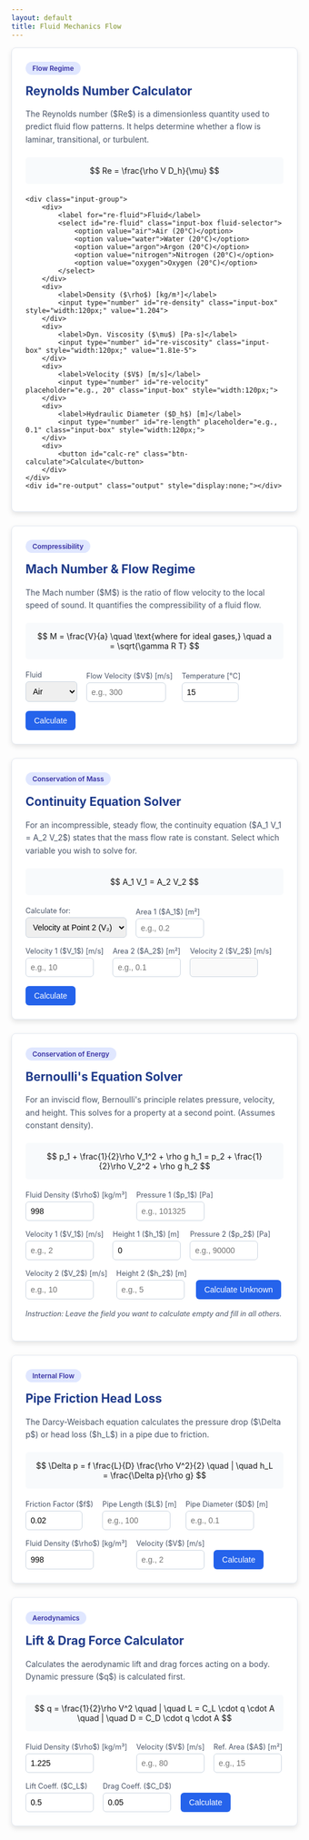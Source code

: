 ```yaml
---
layout: default
title: Fluid Mechanics Flow
---
```


<script>
window.MathJax = {
  tex: { inlineMath: [['$','$'],['\\(','\\)']], displayMath: [['$$','$$'],['\\[','\\]']] },
  svg: { fontCache: 'global' }
};
</script>
<script async id="MathJax-script" src="https://cdn.jsdelivr.net/npm/mathjax@3/es5/tex-svg.js"></script>

<style>
    /* Defining CSS variables to match the new style */
    :root {
        --brand: #2563eb; /* A nice blue */
        --brand-hover: #1d4ed8; /* Darker blue for hover */
        --ring: #cbd5e0; /* A neutral gray for borders */
        --card-bg: #ffffff;
        --card-shadow: rgba(0,0,0,0.1);
        --text-color: #4a5568;
        --title-color: #1e3a8a;
    }

    /* Core card layout from reference */
    .card {
        background-color: var(--card-bg);
        border-radius: 8px;
        padding: 24px;
        margin-bottom: 24px;
        box-shadow: 0 4px 8px var(--card-shadow);
        border: 1px solid #e2e8f0;
    }
    .card h2 {
        margin-top: 0;
        color: var(--title-color);
    }
    .card p {
        color: var(--text-color);
        line-height: 1.6;
    }
    .pill {
        display: inline-block;
        background-color: #e0e7ff;
        color: #3730a3;
        padding: 4px 12px;
        border-radius: 9999px;
        font-size: 0.85em;
        font-weight: 600;
        margin-bottom: 16px;
    }

    /* Input and form styling from reference */
    .input-group {
        display: flex;
        flex-wrap: wrap;
        gap: 1rem;
        margin-top: .6rem;
        align-items: flex-end; /* Aligns items to the bottom */
    }
    .input-box {
        padding: 8px;
        border-radius: 6px;
        border: 1px solid var(--ring);
        font-size: 1em;
    }
    .input-group label {
        font-size: 0.9em;
        margin-bottom: 4px;
        color: var(--text-color);
        display: block; /* Makes label take its own line */
    }
    .btn-calculate {
        background-color: var(--brand);
        color: white;
        border: none;
        padding: 9px 15px;
        border-radius: 6px;
        cursor: pointer;
        font-size: 1em;
        transition: background-color 0.2s;
    }
    .btn-calculate:hover {
        background-color: var(--brand-hover);
    }
    
    /* General styles */
    .formula {
        background-color: #f8fafc;
        padding: 15px;
        border-radius: 5px;
        margin: 20px 0;
        text-align: center;
        overflow-x: auto;
    }
    .output {
        margin-top: 20px;
        font-size: 1.1em;
        font-weight: bold;
        color: var(--title-color);
        background-color: #f0f4fa;
        padding: 15px;
        border-radius: 6px;
    }
</style>

<div class="container">

<div class="card" id="reynolds-card">
    <div class="pill">Flow Regime</div>
    <h2>Reynolds Number Calculator</h2>
    <p>The Reynolds number ($Re$) is a dimensionless quantity used to predict fluid flow patterns. It helps determine whether a flow is laminar, transitional, or turbulent.</p>
    <div class="formula">$$ Re = \frac{\rho V D_h}{\mu} $$</div>

    <div class="input-group">
        <div>
            <label for="re-fluid">Fluid</label>
            <select id="re-fluid" class="input-box fluid-selector">
                <option value="air">Air (20°C)</option>
                <option value="water">Water (20°C)</option>
                <option value="argon">Argon (20°C)</option>
                <option value="nitrogen">Nitrogen (20°C)</option>
                <option value="oxygen">Oxygen (20°C)</option>
            </select>
        </div>
        <div>
            <label>Density ($\rho$) [kg/m³]</label>
            <input type="number" id="re-density" class="input-box" style="width:120px;" value="1.204">
        </div>
        <div>
            <label>Dyn. Viscosity ($\mu$) [Pa·s]</label>
            <input type="number" id="re-viscosity" class="input-box" style="width:120px;" value="1.81e-5">
        </div>
        <div>
            <label>Velocity ($V$) [m/s]</label>
            <input type="number" id="re-velocity" placeholder="e.g., 20" class="input-box" style="width:120px;">
        </div>
        <div>
            <label>Hydraulic Diameter ($D_h$) [m]</label>
            <input type="number" id="re-length" placeholder="e.g., 0.1" class="input-box" style="width:120px;">
        </div>
        <div>
            <button id="calc-re" class="btn-calculate">Calculate</button>
        </div>
    </div>
    <div id="re-output" class="output" style="display:none;"></div>
</div>

<div class="card" id="mach-card">
    <div class="pill">Compressibility</div>
    <h2>Mach Number & Flow Regime</h2>
    <p>The Mach number ($M$) is the ratio of flow velocity to the local speed of sound. It quantifies the compressibility of a fluid flow.</p>
    <div class="formula">$$ M = \frac{V}{a} \quad \text{where for ideal gases,} \quad a = \sqrt{\gamma R T} $$</div>
    <div class="input-group">
        <div>
            <label for="mach-fluid">Fluid</label>
            <select id="mach-fluid" class="input-box fluid-selector">
                <option value="air">Air</option>
                <option value="water">Water</option>
                <option value="argon">Argon</option>
                <option value="nitrogen">Nitrogen</option>
                <option value="oxygen">Oxygen</option>
            </select>
        </div>
        <div>
            <label>Flow Velocity ($V$) [m/s]</label>
            <input type="number" id="mach-velocity" placeholder="e.g., 300" class="input-box" style="width:140px;">
        </div>
        <div id="mach-temp-group">
            <label>Temperature [°C]</label>
            <input type="number" id="mach-temp" value="15" class="input-box" style="width:100px;">
        </div>
        <div>
            <button id="calc-mach" class="btn-calculate">Calculate</button>
        </div>
    </div>
    <div id="mach-output" class="output" style="display:none;"></div>
</div>

<div class="card" id="continuity-card">
    <div class="pill">Conservation of Mass</div>
    <h2>Continuity Equation Solver</h2>
    <p>For an incompressible, steady flow, the continuity equation ($A_1 V_1 = A_2 V_2$) states that the mass flow rate is constant. Select which variable you wish to solve for.</p>
    <div class="formula">$$ A_1 V_1 = A_2 V_2 $$</div>
    <div class="input-group">
         <div>
            <label>Calculate for:</label>
            <select id="cont-solve-for" class="input-box">
                <option value="v2">Velocity at Point 2 (V₂)</option>
                <option value="a2">Area at Point 2 (A₂)</option>
                <option value="v1">Velocity at Point 1 (V₁)</option>
                <option value="a1">Area at Point 1 (A₁)</option>
            </select>
        </div>
        <div>
            <label>Area 1 ($A_1$) [m²]</label>
            <input type="number" id="cont-a1" placeholder="e.g., 0.2" class="input-box" style="width:120px;">
        </div>
        <div>
            <label>Velocity 1 ($V_1$) [m/s]</label>
            <input type="number" id="cont-v1" placeholder="e.g., 10" class="input-box" style="width:120px;">
        </div>
        <div>
            <label>Area 2 ($A_2$) [m²]</label>
            <input type="number" id="cont-a2" placeholder="e.g., 0.1" class="input-box" style="width:120px;">
        </div>
        <div>
            <label>Velocity 2 ($V_2$) [m/s]</label>
            <input type="number" id="cont-v2" class="input-box" style="width:120px;" disabled>
        </div>
         <div>
            <button id="calc-cont" class="btn-calculate">Calculate</button>
        </div>
    </div>
    <div id="cont-output" class="output" style="display:none;"></div>
</div>


<div class="card" id="bernoulli-card">
    <div class="pill">Conservation of Energy</div>
    <h2>Bernoulli's Equation Solver</h2>
    <p>For an inviscid flow, Bernoulli's principle relates pressure, velocity, and height. This solves for a property at a second point. (Assumes constant density).</p>
    <div class="formula">$$ p_1 + \frac{1}{2}\rho V_1^2 + \rho g h_1 = p_2 + \frac{1}{2}\rho V_2^2 + \rho g h_2 $$</div>
    <div class="input-group">
        <div>
            <label>Fluid Density ($\rho$) [kg/m³]</label>
            <input type="number" id="bern-rho" value="998" class="input-box" style="width:120px;">
        </div>
        <div>
            <label>Pressure 1 ($p_1$) [Pa]</label>
            <input type="number" id="bern-p1" placeholder="e.g., 101325" class="input-box" style="width:120px;">
        </div>
        <div>
            <label>Velocity 1 ($V_1$) [m/s]</label>
            <input type="number" id="bern-v1" placeholder="e.g., 2" class="input-box" style="width:120px;">
        </div>
        <div>
            <label>Height 1 ($h_1$) [m]</label>
            <input type="number" id="bern-h1" value="0" class="input-box" style="width:120px;">
        </div>
        <div>
            <label>Pressure 2 ($p_2$) [Pa]</label>
            <input type="number" id="bern-p2" placeholder="e.g., 90000" class="input-box" style="width:120px;">
        </div>
        <div>
            <label>Velocity 2 ($V_2$) [m/s]</label>
            <input type="number" id="bern-v2" placeholder="e.g., 10" class="input-box" style="width:120px;">
        </div>
        <div>
            <label>Height 2 ($h_2$) [m]</label>
            <input type="number" id="bern-h2" placeholder="e.g., 5" class="input-box" style="width:120px;">
        </div>
        <div>
            <button id="calc-bern" class="btn-calculate">Calculate Unknown</button>
        </div>
    </div>
    <p style="font-size:0.9em; margin-top:1rem;"><em>Instruction: Leave the field you want to calculate empty and fill in all others.</em></p>
    <div id="bern-output" class="output" style="display:none;"></div>
</div>

<div class="card" id="pipe-loss-card">
    <div class="pill">Internal Flow</div>
    <h2>Pipe Friction Head Loss</h2>
    <p>The Darcy-Weisbach equation calculates the pressure drop ($\Delta p$) or head loss ($h_L$) in a pipe due to friction.</p>
    <div class="formula">$$ \Delta p = f \frac{L}{D} \frac{\rho V^2}{2} \quad | \quad h_L = \frac{\Delta p}{\rho g} $$</div>
    <div class="input-group">
        <div>
            <label>Friction Factor ($f$)</label>
            <input type="number" id="loss-f" value="0.02" class="input-box" style="width:100px;">
        </div>
        <div>
            <label>Pipe Length ($L$) [m]</label>
            <input type="number" id="loss-l" placeholder="e.g., 100" class="input-box" style="width:120px;">
        </div>
        <div>
            <label>Pipe Diameter ($D$) [m]</label>
            <input type="number" id="loss-d" placeholder="e.g., 0.1" class="input-box" style="width:120px;">
        </div>
        <div>
            <label>Fluid Density ($\rho$) [kg/m³]</label>
            <input type="number" id="loss-rho" value="998" class="input-box" style="width:120px;">
        </div>
        <div>
            <label>Velocity ($V$) [m/s]</label>
            <input type="number" id="loss-v" placeholder="e.g., 2" class="input-box" style="width:120px;">
        </div>
        <div>
            <button id="calc-loss" class="btn-calculate">Calculate</button>
        </div>
    </div>
    <div id="loss-output" class="output" style="display:none;"></div>
</div>

<div class="card" id="lift-drag-card">
    <div class="pill">Aerodynamics</div>
    <h2>Lift & Drag Force Calculator</h2>
    <p>Calculates the aerodynamic lift and drag forces acting on a body. Dynamic pressure ($q$) is calculated first.</p>
    <div class="formula">$$ q = \frac{1}{2}\rho V^2 \quad | \quad L = C_L \cdot q \cdot A \quad | \quad D = C_D \cdot q \cdot A $$</div>
    <div class="input-group">
        <div>
            <label>Fluid Density ($\rho$) [kg/m³]</label>
            <input type="number" id="ld-rho" value="1.225" class="input-box" style="width:120px;">
        </div>
        <div>
            <label>Velocity ($V$) [m/s]</label>
            <input type="number" id="ld-v" placeholder="e.g., 80" class="input-box" style="width:120px;">
        </div>
        <div>
            <label>Ref. Area ($A$) [m²]</label>
            <input type="number" id="ld-a" placeholder="e.g., 15" class="input-box" style="width:120px;">
        </div>
        <div>
            <label>Lift Coeff. ($C_L$)</label>
            <input type="number" id="ld-cl" value="0.5" class="input-box" style="width:120px;">
        </div>
        <div>
            <label>Drag Coeff. ($C_D$)</label>
            <input type="number" id="ld-cd" value="0.05" class="input-box" style="width:120px;">
        </div>
        <div>
            <button id="calc-ld" class="btn-calculate">Calculate</button>
        </div>
    </div>
    <div id="ld-output" class="output" style="display:none;"></div>
</div>


</div> <script>
document.addEventListener('DOMContentLoaded', function () {
    const G = 9.80665; // Gravity
    
    // Expanded fluid properties database
    const fluidProperties = {
        'air':     { rho: 1.204,   mu: 1.81e-5,  gamma: 1.4,   R: 287.05 },
        'water':   { rho: 998,     mu: 1.002e-3, a: 1480 },
        'argon':   { rho: 1.633,   mu: 2.2e-5,   gamma: 1.667, R: 208.1 },
        'nitrogen':{ rho: 1.165,   mu: 1.76e-5,  gamma: 1.4,   R: 296.8 },
        'oxygen':  { rho: 1.331,   mu: 2.0e-5,   gamma: 1.4,   R: 259.8 }
    };
    
    // --- Helper function to show output
    function showOutput(el, content) {
        el.style.display = 'block';
        el.innerHTML = content;
        // Rerender MathJax if there are formulas in the output
        if (window.MathJax && window.MathJax.typesetPromise) {
            window.MathJax.typesetPromise([el]);
        }
    }

    // --- Fluid Selector Logic ---
    document.querySelectorAll('.fluid-selector').forEach(selector => {
        selector.addEventListener('change', function(event) {
            const selectedCard = event.target.closest('.card');
            const selectedFluid = event.target.value;
            const props = fluidProperties[selectedFluid];

            const densityInput = selectedCard.querySelector('input[id*="-density"]');
            const viscosityInput = selectedCard.querySelector('input[id*="-viscosity"]');
            
            if (densityInput && props.rho) densityInput.value = props.rho;
            if (viscosityInput && props.mu) viscosityInput.value = props.mu;

            // Special handling for Mach calculator temperature input
            if (selectedCard.id === 'mach-card') {
                const tempGroup = selectedCard.querySelector('#mach-temp-group');
                tempGroup.style.display = (selectedFluid !== 'water') ? 'block' : 'none';
            }
        });
    });
    // Trigger change on Mach card to set initial state
    document.getElementById('mach-fluid').dispatchEvent(new Event('change'));

    // --- Reynolds Number ---
    document.getElementById('calc-re').addEventListener('click', function() {
        const rho = parseFloat(document.getElementById('re-density').value);
        const V = parseFloat(document.getElementById('re-velocity').value);
        const L = parseFloat(document.getElementById('re-length').value);
        const mu = parseFloat(document.getElementById('re-viscosity').value);
        const outputEl = document.getElementById('re-output');

        if ([rho, V, L, mu].some(isNaN)) {
            return showOutput(outputEl, "Error: Please enter valid numbers in all fields.");
        }
        const re = (rho * V * L) / mu;
        let regime = (re < 2300) ? 'Laminar' : (re > 4000) ? 'Turbulent' : 'Transitional';
        showOutput(outputEl, `Reynolds Number (Re) = <strong>${re.toExponential(4)}</strong><br>Flow Regime: <strong>${regime}</strong> (Internal Flow)`);
    });

    // --- Mach Number ---
    document.getElementById('calc-mach').addEventListener('click', function() {
        const V = parseFloat(document.getElementById('mach-velocity').value);
        const fluid = document.getElementById('mach-fluid').value;
        const outputEl = document.getElementById('mach-output');

        if (isNaN(V)) {
            return showOutput(outputEl, "Error: Please enter a valid velocity.");
        }
        
        let a; // Speed of sound
        const props = fluidProperties[fluid];
        let soundSpeedDetails = "";

        if (fluid !== 'water') {
            const tempC = parseFloat(document.getElementById('mach-temp').value);
            if (isNaN(tempC)) {
                return showOutput(outputEl, "Error: Please enter a valid temperature.");
            }
            const tempK = tempC + 273.15;
            a = Math.sqrt(props.gamma * props.R * tempK);
            soundSpeedDetails = `Speed of Sound (a) = <strong>${a.toFixed(2)} m/s</strong><br>`;
        } else {
            a = props.a; // Use constant speed of sound for water
            soundSpeedDetails = `Speed of Sound (a) in Water &approx; <strong>${a} m/s</strong><br>`;
        }

        const mach = V / a;
        let regime = 'Subsonic';
        if (mach >= 0.8 && mach < 1.2) regime = 'Transonic';
        else if (mach >= 1.2 && mach < 5) regime = 'Supersonic';
        else if (mach >= 5) regime = 'Hypersonic';

        showOutput(outputEl, `${soundSpeedDetails}Mach Number (M) = <strong>${mach.toFixed(4)}</strong><br>Flow Regime: <strong>${regime}</strong>`);
    });

    // --- Continuity Equation (Flexible) ---
    const contInputs = {
        a1: document.getElementById('cont-a1'),
        v1: document.getElementById('cont-v1'),
        a2: document.getElementById('cont-a2'),
        v2: document.getElementById('cont-v2')
    };

    document.getElementById('cont-solve-for').addEventListener('change', function() {
        Object.values(contInputs).forEach(input => input.disabled = false); // Enable all
        contInputs[this.value].disabled = true; // Disable the one to be calculated
        contInputs[this.value].value = ''; // Clear it
    });

    document.getElementById('calc-cont').addEventListener('click', function() {
        const solveFor = document.getElementById('cont-solve-for').value;
        const outputEl = document.getElementById('cont-output');
        
        const a1 = parseFloat(contInputs.a1.value);
        const v1 = parseFloat(contInputs.v1.value);
        const a2 = parseFloat(contInputs.a2.value);
        const v2 = parseFloat(contInputs.v2.value);
        
        let result, resultVar, resultUnit;
        try {
            switch(solveFor) {
                case 'v2':
                    if ([a1,v1,a2].some(isNaN) || a2 === 0) throw new Error();
                    result = (a1 * v1) / a2; resultVar = 'V₂'; resultUnit = 'm/s';
                    break;
                case 'a2':
                    if ([a1,v1,v2].some(isNaN) || v2 === 0) throw new Error();
                    result = (a1 * v1) / v2; resultVar = 'A₂'; resultUnit = 'm²';
                    break;
                case 'v1':
                    if ([a2,v2,a1].some(isNaN) || a1 === 0) throw new Error();
                    result = (a2 * v2) / a1; resultVar = 'V₁'; resultUnit = 'm/s';
                    break;
                case 'a1':
                    if ([a2,v2,v1].some(isNaN) || v1 === 0) throw new Error();
                    result = (a2 * v2) / v1; resultVar = 'A₁'; resultUnit = 'm²';
                    break;
            }
            showOutput(outputEl, `Calculated Result: <strong>${resultVar} = ${result.toFixed(4)} ${resultUnit}</strong>`);
        } catch (e) {
            showOutput(outputEl, 'Error: Please provide valid inputs. Avoid division by zero.');
        }
    });

    // --- Bernoulli's Equation ---
    document.getElementById('calc-bern').addEventListener('click', function() {
        const rho = parseFloat(document.getElementById('bern-rho').value);
        const p1_val = document.getElementById('bern-p1').value;
        const v1_val = document.getElementById('bern-v1').value;
        const h1_val = document.getElementById('bern-h1').value;
        const p2_val = document.getElementById('bern-p2').value;
        const v2_val = document.getElementById('bern-v2').value;
        const h2_val = document.getElementById('bern-h2').value;
        const outputEl = document.getElementById('bern-output');

        const inputs = [p1_val, v1_val, h1_val, p2_val, v2_val, h2_val];
        const emptyFields = inputs.filter(v => v === '');
        
        if (isNaN(rho) || emptyFields.length !== 1) {
            return showOutput(outputEl, "Error: Please enter a valid density and leave exactly one other field empty to calculate.");
        }
        
        const p1 = parseFloat(p1_val), v1 = parseFloat(v1_val), h1 = parseFloat(h1_val);
        const p2 = parseFloat(p2_val), v2 = parseFloat(v2_val), h2 = parseFloat(h2_val);
        
        let result, resultVar, resultUnit;

        try {
            if (p2_val === '') {
                const term1 = p1 + 0.5 * rho * v1*v1 + rho * G * h1;
                result = term1 - (0.5 * rho * v2*v2 + rho * G * h2);
                resultVar = 'p₂'; resultUnit = 'Pa';
            } else if (v2_val === '') {
                const term1 = p1 + 0.5 * rho * v1*v1 + rho * G * h1;
                const intermediate = (term1 - p2 - rho * G * h2) * 2 / rho;
                if (intermediate < 0) throw new Error("Resulting velocity is imaginary. Check inputs.");
                result = Math.sqrt(intermediate);
                resultVar = 'V₂'; resultUnit = 'm/s';
            } else if (h2_val === '') {
                 const term1 = p1 + 0.5 * rho * v1*v1 + rho * G * h1;
                 result = (term1 - p2 - 0.5 * rho * v2*v2) / (rho * G);
                 resultVar = 'h₂'; resultUnit = 'm';
            } else { // Handle point 1 calculations similarly
                const term2 = p2 + 0.5 * rho * v2*v2 + rho * G * h2;
                if (p1_val === '') {
                    result = term2 - (0.5 * rho * v1*v1 + rho * G * h1);
                    resultVar = 'p₁'; resultUnit = 'Pa';
                } else if (v1_val === '') {
                    const intermediate = (term2 - p1 - rho * G * h1) * 2 / rho;
                    if (intermediate < 0) throw new Error("Resulting velocity is imaginary. Check inputs.");
                    result = Math.sqrt(intermediate);
                    resultVar = 'V₁'; resultUnit = 'm/s';
                } else if (h1_val === '') {
                    result = (term2 - p1 - 0.5 * rho * v1*v1) / (rho * G);
                    resultVar = 'h₁'; resultUnit = 'm';
                }
            }
            showOutput(outputEl, `Calculated Result: <strong>${resultVar} = ${result.toExponential(4)} ${resultUnit}</strong>`);

        } catch (e) {
            showOutput(outputEl, "Error: Invalid inputs provided. " + e.message);
        }
    });
    
    // --- Pipe Friction Head Loss ---
    document.getElementById('calc-loss').addEventListener('click', function() {
        const f = parseFloat(document.getElementById('loss-f').value);
        const L = parseFloat(document.getElementById('loss-l').value);
        const D = parseFloat(document.getElementById('loss-d').value);
        const rho = parseFloat(document.getElementById('loss-rho').value);
        const V = parseFloat(document.getElementById('loss-v').value);
        const outputEl = document.getElementById('loss-output');

        if ([f, L, D, rho, V].some(isNaN)) {
            return showOutput(outputEl, "Error: Please enter valid numbers in all fields.");
        }
        
        const delta_p = f * (L/D) * (rho * V*V / 2);
        const hL = delta_p / (rho * G);
        
        showOutput(outputEl, `Pressure Drop ($\Delta p$) = <strong>${delta_p.toExponential(4)} Pa</strong><br>
                               Head Loss ($h_L$) = <strong>${hL.toFixed(4)} m</strong>`);
    });

    // --- Lift & Drag ---
    document.getElementById('calc-ld').addEventListener('click', function() {
        const rho = parseFloat(document.getElementById('ld-rho').value);
        const V = parseFloat(document.getElementById('ld-v').value);
        const A = parseFloat(document.getElementById('ld-a').value);
        const CL = parseFloat(document.getElementById('ld-cl').value);
        const CD = parseFloat(document.getElementById('ld-cd').value);
        const outputEl = document.getElementById('ld-output');

        if ([rho, V, A, CL, CD].some(isNaN)) {
            return showOutput(outputEl, "Error: Please enter valid numbers in all fields.");
        }
        
        const q = 0.5 * rho * V * V;
        const lift = CL * q * A;
        const drag = CD * q * A;
        
        showOutput(outputEl, `Dynamic Pressure (q) = <strong>${q.toExponential(4)} Pa</strong><br>
                               Lift Force (L) = <strong>${lift.toExponential(4)} N</strong><br>
                               Drag Force (D) = <strong>${drag.toExponential(4)} N</strong>`);
    });

});
</script>
